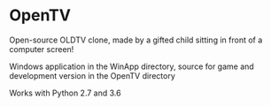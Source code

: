 # OpenTV
Open-source OLDTV clone, made by a gifted child sitting in front of a computer screen!

Windows application in the WinApp directory, source for game and development version in the OpenTV directory

Works with Python 2.7 and 3.6
